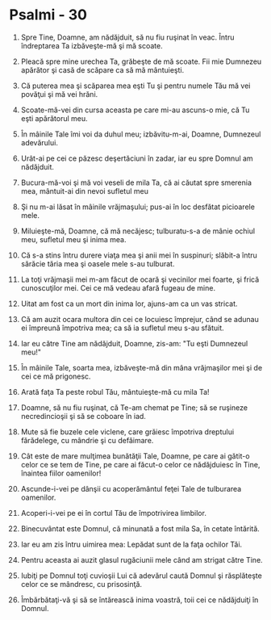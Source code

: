 # Psalmi - 30

1. Spre Tine, Doamne, am nădăjduit, să nu fiu ruşinat în veac. Întru îndreptarea Ta izbăveşte-mă şi mă scoate. 

2. Pleacă spre mine urechea Ta, grăbeşte de mă scoate. Fii mie Dumnezeu apărător şi casă de scăpare ca să mă mântuieşti. 

3. Că puterea mea şi scăparea mea eşti Tu şi pentru numele Tău mă vei povăţui şi mă vei hrăni. 

4. Scoate-mă-vei din cursa aceasta pe care mi-au ascuns-o mie, că Tu eşti apărătorul meu. 

5. În mâinile Tale îmi voi da duhul meu; izbăvitu-m-ai, Doamne, Dumnezeul adevărului. 

6. Urât-ai pe cei ce păzesc deşertăciuni în zadar, iar eu spre Domnul am nădăjduit. 

7. Bucura-mă-voi şi mă voi veseli de mila Ta, că ai căutat spre smerenia mea, mântuit-ai din nevoi sufletul meu 

8. Şi nu m-ai lăsat în mâinile vrăjmaşului; pus-ai în loc desfătat picioarele mele. 

9. Miluieşte-mă, Doamne, că mă necăjesc; tulburatu-s-a de mânie ochiul meu, sufletul meu şi inima mea. 

10. Că s-a stins întru durere viaţa mea şi anii mei în suspinuri; slăbit-a întru sărăcie tăria mea şi oasele mele s-au tulburat. 

11. La toţi vrăjmaşii mei m-am făcut de ocară şi vecinilor mei foarte, şi frică cunoscuţilor mei. Cei ce mă vedeau afară fugeau de mine. 

12. Uitat am fost ca un mort din inima lor, ajuns-am ca un vas stricat. 

13. Că am auzit ocara multora din cei ce locuiesc împrejur, când se adunau ei împreună împotriva mea; ca să ia sufletul meu s-au sfătuit. 

14. Iar eu către Tine am nădăjduit, Doamne, zis-am: "Tu eşti Dumnezeul meu!" 

15. În mâinile Tale, soarta mea, izbăveşte-mă din mâna vrăjmaşilor mei şi de cei ce mă prigonesc. 

16. Arată faţa Ta peste robul Tău, mântuieşte-mă cu mila Ta! 

17. Doamne, să nu fiu ruşinat, că Te-am chemat pe Tine; să se ruşineze necredincioşii şi să se coboare în iad. 

18. Mute să fie buzele cele viclene, care grăiesc împotriva dreptului fărădelege, cu mândrie şi cu defăimare. 

19. Cât este de mare mulţimea bunătăţii Tale, Doamne, pe care ai gătit-o celor ce se tem de Tine, pe care ai făcut-o celor ce nădăjduiesc în Tine, înaintea fiilor oamenilor! 

20. Ascunde-i-vei pe dânşii cu acoperământul feţei Tale de tulburarea oamenilor. 

21. Acoperi-i-vei pe ei în cortul Tău de împotrivirea limbilor. 

22. Binecuvântat este Domnul, că minunată a fost mila Sa, în cetate întărită. 

23. Iar eu am zis întru uimirea mea: Lepădat sunt de la faţa ochilor Tăi. 

24. Pentru aceasta ai auzit glasul rugăciunii mele când am strigat către Tine. 

25. Iubiţi pe Domnul toţi cuvioşii Lui că adevărul caută Domnul şi răsplăteşte celor ce se mândresc, cu prisosinţă. 

26. Îmbărbătaţi-vă şi să se întărească inima voastră, toii cei ce nădăjduiţi în Domnul. 


